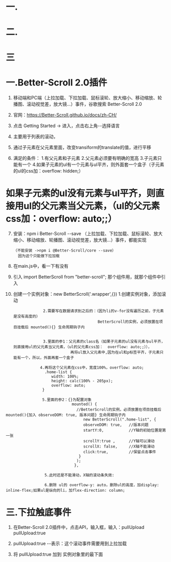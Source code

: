 # 一.
<template>
  








</template>

<script lang="ts">
import { ref, onMounted } from "vue";
import { showToast,List } from 'vant';
export default {
  setup() {
    const alist = ref([] as any[]);
    const loading = ref(false);
    const finished = ref(false);

    const onLoad = () => {
      // 异步更新数据
      // setTimeout 仅做示例，真实场景中一般为 ajax 请求
      setTimeout(() => {
        for (let i = 0; i < 10; i++) {
          alist.value.push(alist.value.length + 1);
        }

        // 加载状态结束
        loading.value = false;

        // 数据全部加载完成
        if (list.value.length >= 40) {
          finished.value = true;
        }
      }, 1000);
    };

    return {
      alist,
      onLoad,
      loading,
      finished,
    };
  },
};
</script>

<style lang="less" scoped>
</style>



# 二.
<template>
  <van-list
    v-model:loading="loading"
    :finished="finished"
    finished-text="没有更多了"
    @load="onLoad"
  >
    <van-cell v-for="item in alist" :key="item" :title="item" />
  </van-list>
</template>

<script lang="ts">
import { ref, onMounted } from "vue";
import { showToast, List } from "vant";
export default {
  setup() {
    const onLoad = () => {
      fetch("https://i.maoyan.com/api/mmdb/movie/v3/list/hot.json")
        .then((response) => response.json())
        .then((res) => {
          console.log(res.data.data.hot);
          alist.value = res.data.data.hot;
        });
      loading.value = false;
      if (alist.value.length >= 40) {
        finished.value = true;
      }
    };

    return {
      alist,
      onLoad,
      loading,
      finished,
    };
  },
};
</script>

<style lang="less" scoped>

</style>







# 三
# 一.Better-Scroll 2.0插件
1. 移动端和PC端（上拉加载、下拉加载、鼠标滚轮、放大缩小、移动缩放、轮播图、滚动视觉差，放大镜...）事件，谷歌搜索  Better-Scroll 2.0

2. 官网：https://Better-Scroll.github.io/docs/zh-CH/

3. 点击 Getting Started -> 进入，点击右上角--选择语言

4. 主要用于列表的滚动，

5. 通过子元素在父元素里面，改变transiform的translate的值，进行平移

6. 满足的条件：
            1.有父元素和子元素
            2.父元素必须要有明确的宽高
            3.子元素只能有一个
            4.如果子元素的ul有一个元素与ul平齐，则外面套一个盒子（子元素的ul的css加：overflow: hidden;）
#             如果子元素的ul没有元素与ul平齐，则直接用ul的父元素当父元素，（ul的父元素css加：overflow: auto;;）

7. 安装：npm i Better-Scroll --save
        （上拉加载、下拉加载、鼠标滚轮、放大缩小、移动缩放、轮播图、滚动视觉差，放大镜...）事件，都能实现

       （不能安装 ->npm i @Better-Scroll/core --save）
         因为这个只能做下拉加载


8. 在main.js中，看一下有没有

9. 引入 import BetterScroll from "better-scroll"; 那个组件用，就那个组件中引入

10. 创建一个实例对象：new BetterScroll('.wrapper',{})
                     1.创建实例对象，添加滚动

                     2.需要写在数据请求到之后的：（因为li的v-for没有遍历之前，子元素是没有高度的）
                                             BetterScroll的实例，必须放置在项目挂载后 mounted(){} 生命周期钩子内
                            

                     3.里面的参1：父元素的class名（如果子元素的ul没有元素与ul平齐，则直接用ul的父元素当父元素，（ul的父元素css加：  overflow: auto;;）），
                                 再将ul放入父元素中,因为在ul和p标签平齐，子元素只能有一个，所以，外面再套一个盒子
<template>
  <div class="home-list">
      <ul>
        <li v-for="item in hotList" :key="item.id">
          <img :src="item.img" alt="" />
          <div class="item">
            <p>{{ item.nm }}</p>
            <span
              >观众评分<i>{{ item.mk }}</i></span
            >
            <span>{{ item.desc }}</span>
            <span>{{ item.showInfo }}</span>
          </div>
          <div class="fixd">购票</div>
        </li>
      </ul>
  </div>
</template>

                   4.再将这个父元素在css中，宽度100%，overflow: auto;
                     .home-list {
                        width: 100%;
                        height: calc(100% - 205px);
                        overflow: auto;
                    }

                    5.里面的参2：{}为配置对象
                                 mounted() {
                                   //BetterScroll的实例，必须放置在项目挂载后 mounted(){加入 observeDOM: true, 版本问题} 生命周期钩子内
                                      new BetterScroll(".home-list", {
                                      observeDOM: true,   //版本问题
                                      startY:0,           //Y轴的初始位置是第一张
                                      scrollY:true ,      //Y轴可以滑动
                                      scrollX: false,     //X轴不能滑动
                                      click:true,         //保留点击事件
                                    }
                                   );
                                  },

                     5.此时还是不能滑动，X轴的滚动条失效:

                     6.删除 ul的 overflow-y: auto，删除ul的高度，加display: inline-flex;如果ul是纵向的li，加flex-direction: column;
<style>
ul {
    /* height: 100%; */
    /* overflow-y: auto; */
    display: inline-flex;
    flex-direction: column;
}


11. 在 mounted(){} 生命周期钩子内，加一个 this.$nextTick(()=>{}) 的方法，将 new BetterScroll缩写的实例对象放入里面
  mounted() {
    //BetterScroll的实例，必须放置在项目挂载后生命周期钩子内
    this.$nextTick(() => {
      new BetterScroll(".wrapper", {
        observeDOM: true,
        startX: 0,
        scrollY: true,
        scrollX: false,
        click: true,
      });
    });
  },




# 二.案例：上拉加载更多----------如果页面左右和上下跑，父元素一定要加：overflow: auto;
<template>
  <div class="home-list">
      <ul>
        <li v-for="item in hotList" :key="item.id">
          <img :src="item.img" alt="" />
          <div class="item">
            <p>{{ item.nm }}</p>
            <span
              >观众评分<i>{{ item.mk }}</i></span
            >
            <span>{{ item.desc }}</span>
            <span>{{ item.showInfo }}</span>
          </div>
          <div class="fixd">购票</div>
        </li>
      </ul>
  </div>
</template>

<script>
import BetterScroll from "better-scroll";
export default {
  name: "HomeList",
  props: ["hotList"],
  created() {},
  mounted() {
    //BetterScroll的实例，必须放置在项目挂载后生命周期钩子内
    this.$nextTick(() => {
      //在 mounted(){} 生命周期钩子内，加一个 this.$nextTick(()=>{}) 的方法，将 new BetterScroll缩写的实例对象放入里面
      new BetterScroll(".home-list", {
        observeDOM: true,
        startY: 0,
        scrollY: true,
        scrollX: false,
        click: true,
      });
    });
  },
};
</script>

<style lang="less" scoped>
.home-list {
  width: 100%;
  height: calc(100% - 205px);
  overflow: auto;
  ul {
    // height: 100%;
    // overflow-y: auto;
    // overflow: hidden;
    display: inline-flex;
    flex-direction: column;
    li {
      list-style: none;
      display: flex;
      margin-bottom: 10px;
      position: relative;
      img {
        width: 64px;
        height: 90px;
      }
      .item {
        margin-left: 10px;
        width: calc(100% - 74px);
        display: flex;
        flex-direction: column;
        justify-content: space-between;
        p {
          font-size: 14px;
          font-weight: 900;
        }
        span {
          font-size: 12px;
          overflow: hidden;
          text-overflow: ellipsis;
          white-space: nowrap;
          i {
            color: #faaf00;
            margin-left: 5px;
          }
        }
      }
      .fixd {
        width: 60px;
        height: 30px;
        background: red;
        border-radius: 15px;
        position: absolute;
        right: 15px;
        top: calc(50% - 15px);
        font-size: 16px;
        font-weight: 900;
        text-align: center;
        line-height: 30px;
        color: #fff;
      }
    }
  }
}
</style>


# 三.下拉触底事件
1. 在Better-Scroll 2.0插件中，点击API，输入框，输入：pullUpload
         pullUpload:true

2. pullUpload:true  --表示：这个滚动事件需要用到上拉加载

3. 将 pullUpload:true 加到 实例对象里的最下面
<script>
  mounted() {
    //BetterScroll的实例，必须放置在项目挂载后生命周期钩子内
    this.$nextTick(() => {
      //在 mounted(){} 生命周期钩子内，加一个 this.$nextTick(()=>{}) 的方法，将 new BetterScroll写到实例对象放入里面
      new BetterScroll(".home-list", {
        observeDOM: true,
        startY: 0,
        scrollY: true,
        scrollX: false,
        click: true,
        pullUpLoad: true, --表示：这个滚动事件需要用到上拉加载
      });
    });
  },
};

4. 在输入框中输入：pulling,找到事件--（pullingUp）

5. 给实例加一个对象：const bs = new BetterScroll

6. 与实力对象，并起，写：
  mounted() {
    //BetterScroll的实例，必须放置在项目挂载后生命周期钩子内
    this.$nextTick(() => {
      //在 mounted(){} 生命周期钩子内，加一个 this.$nextTick(()=>{}) 的方法，将 new BetterScroll缩写的实例对象放入里面
      const bs = new BetterScroll(".home-list", {
        observeDOM: true,
        startY: 0,
        scrollY: true,
        scrollX: false,
        click: true,
        pullUpLoad: true,  --表示：这个滚动事件需要用到上拉加载
      });
      // 监听触底
      bs.on("pullingUp", () => {
        console.log("已经拉到底了");
        // 回调函数，()内是监听的事件
      });
    });
  },
           
           

# 四.如果事件拉到底了，就要做数据请求
1. 在data的list:[]基础上，拼接一个新的list[]   

2. 在 vue.config.js文件中，继续创建一个请求的方法，按照的接口文档，写请求的地址、方式...

3. 在 api的index.js文件中，继续创建一个请求的方法，按照的接口文档，写请求的路径，方式...

4. 将api的index.js文件引入到组件中

5. 在 methods:{}写方法

6. 再讲方法在mounted(){} 生命周期钩子内调用 ---this.getHot();

案例：
<template>
  <div class="home-list">
    <ul>
      <li v-for="(item,index) in hotList" :key="index">
        <img :src="item.img" alt="" />
        <div class="item">
          <p>{{ item.nm }}</p>
          <span
            >观众评分<i>{{ item.mk }}</i></span
          >
          <span>{{ item.desc }}</span>
          <span>{{ item.showInfo }}</span>
        </div>
        <div class="fixd">购票</div>
      </li>
    </ul>
  </div>
</template>

<script>
import BetterScroll from "better-scroll";
import { getHotList } from "@/api";
let bs;
export default {
  name: "HomeList",
  data() {
    return {
      hotList: [],
    };
  },

  mounted() {
    this.getHot();
  },

  methods: {
    getHot() {
      getHotList().then((res) => {
        this.hotList = res.data.data.hot;
        // console.log(this.hotList);
        this.$nextTick(() => {
          //在 mounted(){} 生命周期钩子内，加一个 this.$nextTick(()=>{}) 的方法，将 new BetterScroll缩写的实例对象放入里面
          bs = new BetterScroll(".home-list", {
            observeDOM: true,
            startY: 0,
            scrollY: true,
            scrollX: false,
            click: true,
            pullUpLoad: {
              threshold:0,//距离底部还有0px的时候就触发
            },
          });
          // 监听触底        ,()内的就是一个回调函数
          bs.on("pullingUp", () => {
            console.log("已经拉到底了");
            // 回调函数，()内是监听的事件
            getHotList().then((res) => {
              this.hotList = [...this.hotList, ...res.data.data.hot];
              bs.refresh()//由于有新的数据进来，所以要重新定义高度
            });
          });
          //BetterScroll的实例，必须放置在项目挂载后生命周期钩子内
        });
      });
    },
  },
};
</script>

<style lang="less" scoped>
.home-list {
  width: 100%;
  height: calc(100% - 205px);
  overflow: auto;
  ul {
    // height: 100%;
    // overflow-y: auto;
    overflow: hidden;
    display: inline-flex;
    flex-direction: column;
    li {
      list-style: none;
      display: flex;
      margin-bottom: 10px;
      position: relative;
      img {
        width: 64px;
        height: 90px;
      }
      .item {
        margin-left: 10px;
        width: calc(100% - 74px);
        display: flex;
        flex-direction: column;
        justify-content: space-between;
        p {
          font-size: 14px;
          font-weight: 900;
        }
        span {
          font-size: 12px;
          overflow: hidden;
          text-overflow: ellipsis;
          white-space: nowrap;
          i {
            color: #faaf00;
            margin-left: 5px;
          }
        }
      }
      .fixd {
        width: 60px;
        height: 30px;
        background: red;
        border-radius: 15px;
        position: absolute;
        right: 15px;
        top: calc(50% - 15px);
        font-size: 16px;
        font-weight: 900;
        text-align: center;
        line-height: 30px;
        color: #fff;
      }
    }
  }
}
</style>